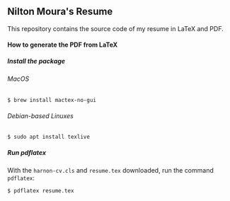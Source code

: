 ## Nilton Moura's Resume

This repository contains the source code of my resume in LaTeX and PDF.

#### How to generate the PDF from LaTeX

##### Install the package

###### MacOS
```
$ brew install mactex-no-gui
```
###### Debian-based Linuxes
```
$ sudo apt install texlive
```

##### Run pdflatex
With the ```harnon-cv.cls``` and ```resume.tex``` downloaded, run the command ```pdflatex```:
```
$ pdflatex resume.tex
``` 
